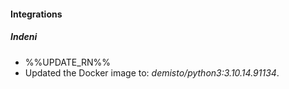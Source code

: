 
#### Integrations

##### Indeni

- %%UPDATE_RN%%
- Updated the Docker image to: *demisto/python3:3.10.14.91134*.
